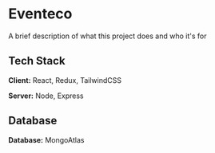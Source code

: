 
# Eventeco

A brief description of what this project does and who it's for


## Tech Stack

**Client:** React, Redux, TailwindCSS

**Server:** Node, Express


## Database
**Database:** MongoAtlas 